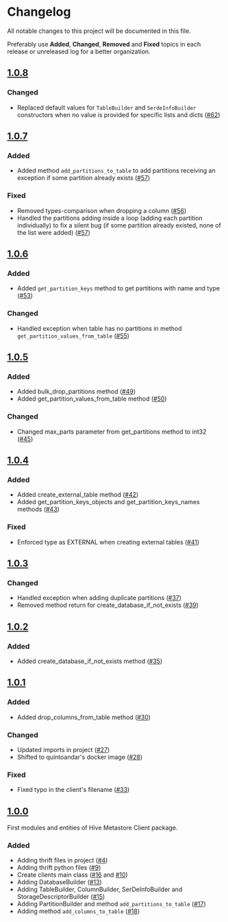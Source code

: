 # Changelog
All notable changes to this project will be documented in this file.

Preferably use **Added**, **Changed**, **Removed** and **Fixed** topics in each release or unreleased log for a better organization.

## [1.0.8](https://github.com/quintoandar/hive-metastore-client/releases/tag/1.0.8)
### Changed
* Replaced default values for `TableBuilder` and `SerdeInfoBuilder` constructors when no value is provided for specific lists and dicts
  ([#62](https://github.com/quintoandar/hive-metastore-client/pull/62))

## [1.0.7](https://github.com/quintoandar/hive-metastore-client/releases/tag/1.0.7)
### Added
* Added method `add_partitions_to_table` to add partitions receiving an exception if some partition already exists 
  ([#57](https://github.com/quintoandar/hive-metastore-client/pull/57))
  
### Fixed
* Removed types-comparison when dropping a column ([#56](https://github.com/quintoandar/hive-metastore-client/pull/56))
* Handled the partitions adding inside a loop (adding each partition individually) to fix a silent bug (if some 
  partition already existed, none of the list were added) ([#57](https://github.com/quintoandar/hive-metastore-client/pull/57))

## [1.0.6](https://github.com/quintoandar/hive-metastore-client/releases/tag/1.0.6)
### Added
* Added `get_partition_keys` method to get partitions with name and type ([#53](https://github.com/quintoandar/hive-metastore-client/pull/53))

### Changed
* Handled exception when table has no partitions in method `get_partition_values_from_table` ([#55](https://github.com/quintoandar/hive-metastore-client/pull/55))

## [1.0.5](https://github.com/quintoandar/hive-metastore-client/releases/tag/1.0.5)
### Added
* Added bulk_drop_partitions method ([#49](https://github.com/quintoandar/hive-metastore-client/pull/49))
* Added get_partition_values_from_table method ([#50](https://github.com/quintoandar/hive-metastore-client/pull/50))

### Changed
* Changed max_parts parameter from get_partitions method to int32 ([#45](https://github.com/quintoandar/hive-metastore-client/pull/45))

## [1.0.4](https://github.com/quintoandar/hive-metastore-client/releases/tag/1.0.4)
### Added
* Added create_external_table method ([#42](https://github.com/quintoandar/hive-metastore-client/pull/42))
* Added get_partition_keys_objects and get_partition_keys_names methods ([#43](https://github.com/quintoandar/hive-metastore-client/pull/43))

### Fixed
* Enforced type as EXTERNAL when creating external tables ([#41](https://github.com/quintoandar/hive-metastore-client/issues/41))

## [1.0.3](https://github.com/quintoandar/hive-metastore-client/releases/tag/1.0.3)
### Changed
* Handled exception when adding duplicate partitions ([#37](https://github.com/quintoandar/hive-metastore-client/pull/37))
* Removed method return for create_database_if_not_exists ([#39](https://github.com/quintoandar/hive-metastore-client/pull/39))

## [1.0.2](https://github.com/quintoandar/hive-metastore-client/releases/tag/1.0.2)
### Added
* Added create_database_if_not_exists method ([#35](https://github.com/quintoandar/hive-metastore-client/pull/35))

## [1.0.1](https://github.com/quintoandar/hive-metastore-client/releases/tag/1.0.1)
### Added
* Added drop_columns_from_table method ([#30](https://github.com/quintoandar/hive-metastore-client/pull/30))

### Changed
* Updated imports in project ([#27](https://github.com/quintoandar/hive-metastore-client/pull/27))
* Shifted to quintoandar's docker image ([#28](https://github.com/quintoandar/hive-metastore-client/pull/28))

### Fixed
* Fixed typo in the client's filename ([#33](https://github.com/quintoandar/hive-metastore-client/pull/33))

## [1.0.0](https://github.com/quintoandar/hive-metastore-client/releases/tag/1.0.0)
First modules and entities of Hive Metastore Client package.

### Added
* Adding thrift files in project ([#4](https://github.com/quintoandar/hive-metastore-client/pull/4))
* Adding thrift python files ([#9](https://github.com/quintoandar/hive-metastore-client/pull/9))
* Create clients main class ([#16](https://github.com/quintoandar/hive-metastore-client/pull/16) and [#10](https://github.com/quintoandar/hive-metastore-client/pull/10))
* Adding DatabaseBuilder ([#13](https://github.com/quintoandar/hive-metastore-client/pull/13))
* Adding TableBuilder, ColumnBuilder, SerDeInfoBuilder and StorageDescriptorBuilder ([#15](https://github.com/quintoandar/hive-metastore-client/pull/15))
* Adding PartitionBuilder and method `add_partitions_to_table` ([#17](https://github.com/quintoandar/hive-metastore-client/pull/17))
* Adding method `add_columns_to_table` ([#18](https://github.com/quintoandar/hive-metastore-client/pull/18))
